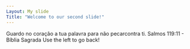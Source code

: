 ```yaml
---
Layout: My slide
Title: "Welcome to our second slide!"
---
```

Guardo no coração a tua palavra para não pecarcontra ti. Salmos 119:11 - Bíblia Sagrada
Use the left to go back!
